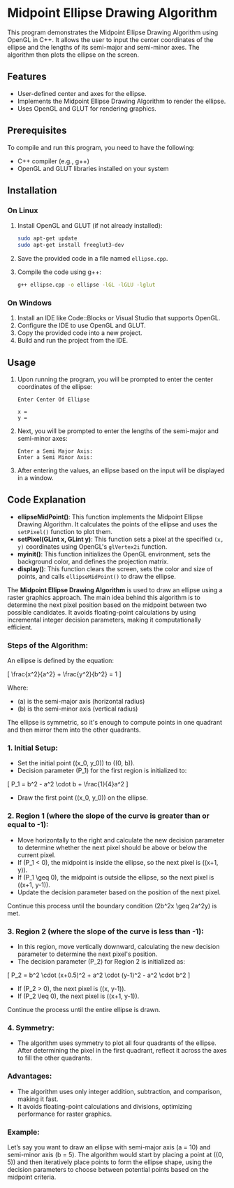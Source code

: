 # Midpoint Ellipse Drawing Algorithm

This program demonstrates the Midpoint Ellipse Drawing Algorithm using OpenGL in C++. It allows the user to input the center coordinates of the ellipse and the lengths of its semi-major and semi-minor axes. The algorithm then plots the ellipse on the screen.

## Features

- User-defined center and axes for the ellipse.
- Implements the Midpoint Ellipse Drawing Algorithm to render the ellipse.
- Uses OpenGL and GLUT for rendering graphics.

## Prerequisites

To compile and run this program, you need to have the following:

- C++ compiler (e.g., g++)
- OpenGL and GLUT libraries installed on your system

## Installation

### On Linux

1. Install OpenGL and GLUT (if not already installed):
    ```bash
    sudo apt-get update
    sudo apt-get install freeglut3-dev
    ```

2. Save the provided code in a file named `ellipse.cpp`.

3. Compile the code using g++:
    ```bash
    g++ ellipse.cpp -o ellipse -lGL -lGLU -lglut
    ```
    

### On Windows

1. Install an IDE like Code::Blocks or Visual Studio that supports OpenGL.
2. Configure the IDE to use OpenGL and GLUT.
3. Copy the provided code into a new project.
4. Build and run the project from the IDE.

## Usage

1. Upon running the program, you will be prompted to enter the center coordinates of the ellipse:

    ```
    Enter Center Of Ellipse

    x = 
    y = 
    ```

2. Next, you will be prompted to enter the lengths of the semi-major and semi-minor axes:

    ```
    Enter a Semi Major Axis: 
    Enter a Semi Minor Axis: 
    ```

3. After entering the values, an ellipse based on the input will be displayed in a window.

## Code Explanation

- **ellipseMidPoint()**: This function implements the Midpoint Ellipse Drawing Algorithm. It calculates the points of the ellipse and uses the `setPixel()` function to plot them.
- **setPixel(GLint x, GLint y)**: This function sets a pixel at the specified `(x, y)` coordinates using OpenGL's `glVertex2i` function.
- **myinit()**: This function initializes the OpenGL environment, sets the background color, and defines the projection matrix.
- **display()**: This function clears the screen, sets the color and size of points, and calls `ellipseMidPoint()` to draw the ellipse.


The **Midpoint Ellipse Drawing Algorithm** is used to draw an ellipse using a raster graphics approach. The main idea behind this algorithm is to determine the next pixel position based on the midpoint between two possible candidates. It avoids floating-point calculations by using incremental integer decision parameters, making it computationally efficient.

### Steps of the Algorithm:

An ellipse is defined by the equation:

\[
\frac{x^2}{a^2} + \frac{y^2}{b^2} = 1
\]

Where:
- \(a\) is the semi-major axis (horizontal radius)
- \(b\) is the semi-minor axis (vertical radius)

The ellipse is symmetric, so it's enough to compute points in one quadrant and then mirror them into the other quadrants.

### 1. **Initial Setup**:
   - Set the initial point \((x_0, y_0)\) to \((0, b)\).
   - Decision parameter \(P_1\) for the first region is initialized to:
   
   \[
   P_1 = b^2 - a^2 \cdot b + \frac{1}{4}a^2
   \]
   
   - Draw the first point \((x_0, y_0)\) on the ellipse.

### 2. **Region 1 (where the slope of the curve is greater than or equal to -1)**:
   - Move horizontally to the right and calculate the new decision parameter to determine whether the next pixel should be above or below the current pixel.
   - If \(P_1 < 0\), the midpoint is inside the ellipse, so the next pixel is \((x+1, y)\).
   - If \(P_1 \geq 0\), the midpoint is outside the ellipse, so the next pixel is \((x+1, y-1)\).
   - Update the decision parameter based on the position of the next pixel.

   Continue this process until the boundary condition \(2b^2x \geq 2a^2y\) is met.

### 3. **Region 2 (where the slope of the curve is less than -1)**:
   - In this region, move vertically downward, calculating the new decision parameter to determine the next pixel's position.
   - The decision parameter \(P_2\) for Region 2 is initialized as:
   
   \[
   P_2 = b^2 \cdot (x+0.5)^2 + a^2 \cdot (y-1)^2 - a^2 \cdot b^2
   \]
   
   - If \(P_2 > 0\), the next pixel is \((x, y-1)\).
   - If \(P_2 \leq 0\), the next pixel is \((x+1, y-1)\).

   Continue the process until the entire ellipse is drawn.

### 4. **Symmetry**:
   - The algorithm uses symmetry to plot all four quadrants of the ellipse. After determining the pixel in the first quadrant, reflect it across the axes to fill the other quadrants.

### Advantages:
- The algorithm uses only integer addition, subtraction, and comparison, making it fast.
- It avoids floating-point calculations and divisions, optimizing performance for raster graphics.

### Example:
Let’s say you want to draw an ellipse with semi-major axis \(a = 10\) and semi-minor axis \(b = 5\). The algorithm would start by placing a point at \((0, 5)\) and then iteratively place points to form the ellipse shape, using the decision parameters to choose between potential points based on the midpoint criteria.
